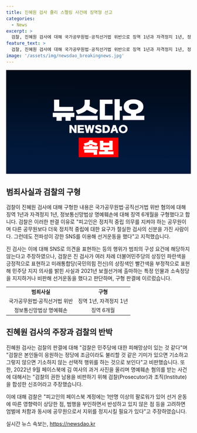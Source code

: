 ```yaml
---
title: 진혜원 검사 쥴리 스펠링 사건에 징역형 선고
categories:
  - News
excerpt: >
  검찰, 진혜원 검사에 대해 국가공무원법·공직선거법 위반으로 징역 1년과 자격정지 1년, 정보통신망법상 명예훼손으로 징역 6개월을 구형. 검찰은 진 검사의 SNS를 통한 선거운동과 피고인의 정치적 중립 의무 미준수를 비판하며, 진 검사는 행위가 범죄의 구성 요건에 해당하지 않는다고 주장하며 검찰을 비판했다. 또한, 김건희 여사를 조롱하는 글을 올린 혐의도 받고 있으며, 해당 글은 논란을 일으키기도 했다.
feature_text: >
  검찰, 진혜원 검사에 대해 국가공무원법·공직선거법 위반으로 징역 1년과 자격정지 1년, 정보통신망법상 명예훼손으로 징역 6개월을 구형. 검찰은 진 검사의 SNS를 통한 선거운동과 피고인의 정치적 중립 의무 미준수를 비판하며, 진 검사는 행위가 범죄의 구성 요건에 해당하지 않는다고 주장하며 검찰을 비판했다. 또한, 김건희 여사를 조롱하는 글을 올린 혐의도 받고 있으며, 해당 글은 논란을 일으키기도 했다.
image: '/assets/img/newsdao_breakingnews.jpg'
---
```


<p><img src="/assets/img/newsdao_breakingnews.jpg" alt="cryptoinkorea 속보" /></p>

<h2 data-ke-size="size26">범죄사실과 검찰의 구형</h2>

<p data-ke-size="size16">검찰이 진혜원 검사에 대해 구형한 내용은 국가공무원법·공직선거법 위반 혐의에 대해 징역 1년과 자격정지 1년, 정보통신망법상 명예훼손에 대해 징역 6개월을 구형했다고 합니다. 검찰은 이러한 판결 이유로 "피고인은 정치적 중립 의무를 지켜야 하는 공무원이며 다른 공무원보다 더욱 정치적 중립에 대한 요구가 절실한 검사의 신분을 가진 사람이다. 그런데도 전파성이 강한 SNS를 이용해 선거운동을 했다"고 지적했습니다.</p>

<p data-ke-size="size16">진 검사는 이에 대해 SNS로 의견을 표현하는 등의 행위가 범죄의 구성 요건에 해당하지 않는다고 주장하였으나, 검찰은 진 검사가 여러 차례 더불어민주당의 상징인 파란색을 긍정적으로 표현하고 미래통합당(국민의힘 전신)의 상징색인 빨간색을 부정적으로 표현해 민주당 지지 의사를 밝힌 사실과 2021년 보궐선거에 출마하는 특정 인물과 소속정당을 지지하거나 비판해 선거운동을 했다고 판단하며, 구형 판결에 이르렀습니다.</p>

<table>
    <tr>
        <td style="text-align: center; height: 17px;"><b>범죄사실</b></td>
        <td style="text-align: center; height: 17px;"><b>구형</b></td>
    </tr>
    <tr>
        <td style="text-align: center;">국가공무원법·공직선거법 위반</td>
        <td style="text-align: center;">징역 1년, 자격정지 1년</td>
    </tr>
    <tr>
        <td style="text-align: center;">정보통신망법상 명예훼손</td>
        <td style="text-align: center;">징역 6개월</td>
    </tr>
</table>

<h2 data-ke-size="size26">진혜원 검사의 주장과 검찰의 반박</h2>

<p data-ke-size="size16">진혜원 검사는 검찰의 판결에 대해 "검찰은 민주당에 대한 피해망상이 있는 것 같다"며 "검찰은 본인들이 응원하는 정당에 조금이라도 불리할 것 같은 기미가 있으면 기소하고 그렇지 않으면 기소하지 않는 선택적 행위를 하는 것으로 보인다"고 비판했습니다. 또한, 2022년 9월 페이스북에 김 여사의 과거 사진을 올리며 명예훼손 혐의를 받는 사건에 대해서는 "검찰의 권한 남용을 비판하기 위해 검찰(Prosecutor)과 조직(Institute)을 합성한 신조어라고 주장했습니다.</p>

<p data-ke-size="size16">이에 대해 검찰은 "피고인의 페이스북 계정에는 1만명 이상의 팔로워가 있어 선거 운동에 따른 영향력이 상당한 점, 범행을 부인하면서 반성하고 있지 않은 점 등을 고려하면 엄벌에 처함과 동시에 공무원으로서 지위를 정지시킬 필요가 있다"고 주장하였습니다.</p>
실시간 뉴스 속보는, <a href="https://newsdao.kr" rel="dofollow">https://newsdao.kr</a>


